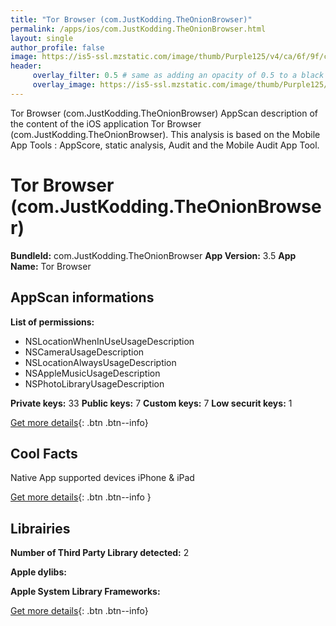 ```yaml
---
title: "Tor Browser (com.JustKodding.TheOnionBrowser)"
permalink: /apps/ios/com.JustKodding.TheOnionBrowser.html
layout: single
author_profile: false
image: https://is5-ssl.mzstatic.com/image/thumb/Purple125/v4/ca/6f/9f/ca6f9f25-cc05-a6e6-25b4-7c8a68c35107/AppIcon-1x_U007emarketing-0-6-0-85-220.png/512x512bb.jpg
header: 
     overlay_filter: 0.5 # same as adding an opacity of 0.5 to a black background
     overlay_image: https://is5-ssl.mzstatic.com/image/thumb/Purple125/v4/ca/6f/9f/ca6f9f25-cc05-a6e6-25b4-7c8a68c35107/AppIcon-1x_U007emarketing-0-6-0-85-220.png/512x512bb.jpg
---
```

Tor Browser (com.JustKodding.TheOnionBrowser) AppScan description of the content of the iOS application Tor Browser (com.JustKodding.TheOnionBrowser). This analysis is based on the Mobile App Tools : AppScore, static analysis, Audit and the Mobile Audit App Tool.

# Tor Browser (com.JustKodding.TheOnionBrowser)

**BundleId:** com.JustKodding.TheOnionBrowser
**App Version:** 3.5
**App Name:** Tor Browser


## AppScan informations 

**List of permissions:** 
- NSLocationWhenInUseUsageDescription
- NSCameraUsageDescription
- NSLocationAlwaysUsageDescription
- NSAppleMusicUsageDescription
- NSPhotoLibraryUsageDescription
  
  
**Private keys:** 33
**Public keys:** 7
**Custom keys:** 7
**Low securit keys:** 1
  
[Get more details](/pricing.html){: .btn .btn--info}

## Cool Facts

Native App
supported devices iPhone & iPad
  
[Get more details](/pricing.html){: .btn .btn--info }

## Librairies 
**Number of Third Party Library detected:** 2


**Apple dylibs:**


**Apple System Library Frameworks:**


  
[Get more details](/pricing.html){: .btn .btn--info}

